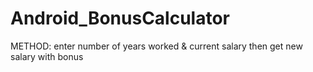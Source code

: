 # Android_BonusCalculator
METHOD: 
enter number of years worked & current salary then get new salary with bonus
